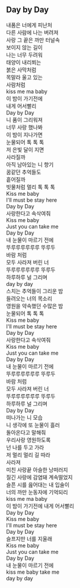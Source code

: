 ## Day by Day

내품은 너에게 피난처 <br>
다른 사람에 나는 버려져 <br>
사랑 그 끝은 까만 터널속 <br>
보이지 않는 길이 <br>
나는 너무 두려워 <br>
태양이 내리쬐는 <br>
붉은 사막처럼 <br>
목말라 울고 있는 <br>
사람처럼 <br>
kiss me ma baby<br> 
이 밤이 가기전에 <br>
내게 어서빨리 <br>
Day by Day <br>
니 품이 그리워져 <br>
너무 사랑 했나봐 <br>
이 밤이 지나가면 <br>
눈물되어 톡 톡 톡 <br>
저 은빛 달이 지면 <br>
사라질까 <br>
아직 남아있는 니 향기 <br>
꿈같던 추억들도 <br>
흩어질까 <br>
빗물처럼 멀리 톡 톡 톡<br> 
Kiss me baby <br>
I'll must be stay here<br> 
Day by Day <br>
사랑한다고 속삭여줘 <br>
Kiss me baby <br>
Just you can take me<br> 
Day by Day <br>
내 눈물이 마르기 전에 <br>
뚜루루루루루루 뚜루두 <br>
바람 처럼 <br>
모두 사라져 버린 너<br> 
뚜루루루루루루 뚜루두 <br>
하루하루 널 그리며 <br>
day by day <br>
스치는 추억들이 그리운 밤<br> 
들려오는 너의 목소리 <br>
영원을 약속했던 수많은 밤 <br>
눈물되어 톡 톡 톡 <br>
Kiss me baby <br>
I'll must be stay here<br> 
Day by Day <br>
사랑한다고 속삭여줘 <br>
Kiss me baby <br>
Just you can take me<br> 
Day by Day <br>
내 눈물이 마르기 전에<br> 
뚜루루루루루루 뚜루두 <br>
바람 처럼 <br>
모두 사라져 버린 너<br> 
뚜루루루루루루 뚜루두 <br>
하루하루 널 그리며 <br>
Day by Day <br>
떠나가는 니 모습 <br>
니 생각에 또 눈물이 흘러<br> 
돌아온다고 말해줘 <br>
우리사랑 영원하도록 <br>
넌 나를 두고 가라 <br>
저 멀리 멀리 길 따라 <br>
사라져 <br>
미친 사랑끝 아슬한 낭떠러지<br> 
질긴 사랑에 감염돼 계속떨었지 <br>
슬픈 시를 읊어대는 내 입술이 <br>
너의 까만 눈동자에 기억되리 <br>
kiss me ma baby <br>
이 밤이 가기전에 내게 어서빨리 <br>
Day by Day <br>
Kiss me baby <br>
I'll must be stay here<br> 
Day by Day <br>
슬프지만 너를 지울래<br> 
Kiss me baby <br>
Just you can take me<br> 
Day by Day <br>
내 눈물이 마르기 전에 <br>
kiss me baby take me <br> 
day by day <br>
